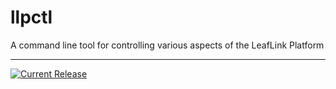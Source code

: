 # llpctl

A command line tool for controlling various aspects of the LeafLink Platform

---

[![Current Release](https://img.shields.io/badge/release-0.2.2-1eb0fc.svg)](https://github.com/leeaflink/llpctl/releases/tag/0.2.2)
